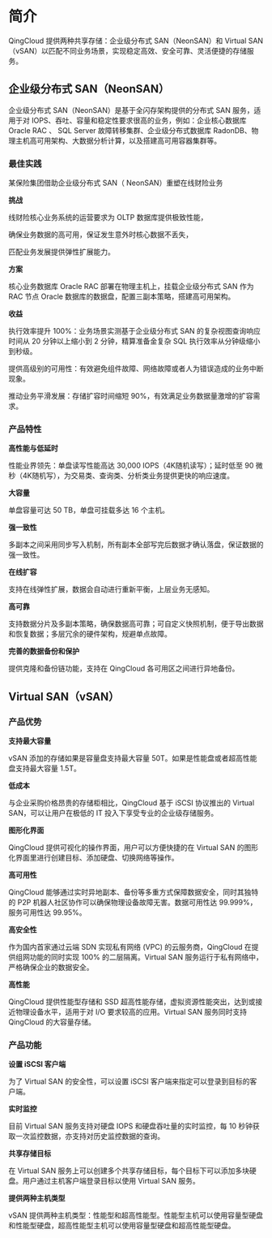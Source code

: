 ---
---

# 简介

QingCloud 提供两种共享存储：企业级分布式 SAN（NeonSAN）和 Virtual SAN（vSAN）以匹配不同业务场景，实现稳定高效、安全可靠、灵活便捷的存储服务。

## 企业级分布式 SAN（NeonSAN）

企业级分布式 SAN（NeonSAN）是基于全闪存架构提供的分布式 SAN 服务，适用于对 IOPS、吞吐、容量和稳定性要求很高的业务，例如：企业核心数据库 Oracle RAC 、 SQL Server 故障转移集群、企业级分布式数据库 RadonDB、物理主机高可用架构、大数据分析计算，以及搭建高可用容器集群等。

### 最佳实践

某保险集团借助企业级分布式 SAN（ NeonSAN）重塑在线财险业务

**挑战**

线财险核心业务系统的运营要求为 OLTP 数据库提供极致性能，

确保业务数据的高可用，保证发生意外时核心数据不丢失，

匹配业务发展提供弹性扩展能力。

**方案**

核心业务数据库 Oracle RAC 部署在物理主机上，挂载企业级分布式 SAN 作为 RAC 节点 Oracle 数据库的数据盘，配置三副本策略，搭建高可用架构。

**收益**

执行效率提升 100%：业务场景实测基于企业级分布式 SAN 的复杂视图查询响应时间从 20 分钟以上缩小到 2 分钟，精算准备金复杂 SQL 执行效率从分钟级缩小到秒级。

提供高级别的可用性：有效避免组件故障、网络故障或者人为错误造成的业务中断现象。

推动业务平滑发展：存储扩容时间缩短 90%，有效满足业务数据量激增的扩容需求。

### 产品特性

**高性能与低延时**

性能业界领先：单盘读写性能高达 30,000 IOPS（4K随机读写）；延时低至 90 微秒（4K随机写），为交易类、查询类、分析类业务提供更快的响应速度。

**大容量**

单盘容量可达 50 TB，单盘可挂载多达 16 个主机。

**强一致性**

多副本之间采用同步写入机制，所有副本全部写完后数据才确认落盘，保证数据的强一致性。

**在线扩容**

支持在线弹性扩展，数据会自动进行重新平衡，上层业务无感知。

**高可靠**

支持数据分片及多副本策略，确保数据高可靠；可自定义快照机制，便于导出数据和恢复数据；多层冗余的硬件架构，规避单点故障。

**完善的数据备份和保护**

提供克隆和备份链功能，支持在 QingCloud 各可用区之间进行异地备份。

## Virtual SAN（vSAN）

### 产品优势

**支持最大容量**

vSAN 添加的存储如果是容量盘支持最大容量 50T。如果是性能盘或者超高性能盘支持最大容量 1.5T。

**低成本**

与企业采购价格昂贵的存储柜相比，QingCloud 基于 iSCSI 协议推出的 Virtual SAN，可以让用户在极低的 IT 投入下享受专业的企业级存储服务。

**图形化界面**

QingCloud 提供可视化的操作界面，用户可以方便快捷的在 Virtual SAN 的图形化界面里进行创建目标、添加硬盘、切换网络等操作。

**高可用性**

QingCloud 能够通过实时异地副本、备份等多重方式保障数据安全，同时其独特的 P2P 机器人社区协作可以确保物理设备故障无害。数据可用性达 99.999%，服务可用性达 99.95%。

**高安全性**

作为国内首家通过云端 SDN 实现私有网络 (VPC) 的云服务商，QingCloud 在提供组网功能的同时实现 100% 的二层隔离。Virtual SAN 服务运行于私有网络中，严格确保企业的数据安全。

**高性能**

QingCloud 提供性能型存储和 SSD 超高性能存储，虚拟资源性能突出，达到或接近物理设备水平，适用于对 I/O 要求较高的应用。Virtual SAN 服务同时支持 QingCloud 的大容量存储。

### 产品功能

**设置 iSCSI 客户端**

为了 Virtual SAN 的安全性，可以设置 iSCSI 客户端来指定可以登录到目标的客户端。

**实时监控**

目前 Virtual SAN 服务支持对硬盘 IOPS 和硬盘吞吐量的实时监控，每 10 秒钟获取一次监控数据，亦支持对历史监控数据的查询。

**共享存储目标**

在 Virtual SAN 服务上可以创建多个共享存储目标，每个目标下可以添加多块硬盘。用户通过主机客户端登录目标以使用 Virtual SAN 服务。

**提供两种主机类型**

vSAN 提供两种主机类型：性能型和超高性能型。性能型主机可以使用容量型硬盘和性能型硬盘，超高性能型主机可以使用容量型硬盘和超高性能型硬盘。